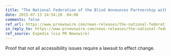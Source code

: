 ```yaml
---
title: "The National Federation of the Blind Announces Partnership with Expedia, Inc. to Optimize Accessibility of Expedia.com and Travelocity.com Sites"
date: 2015-07-13 14:54:28 -04:00
comments: false
ref_url: https://www.prnewswire.com/news-releases/the-national-federation-of-the-blind-announces-partnership-with-expedia-inc-to-optimize-accessibility-of-expediacom-and-travelocitycom-sites-300111583.html
in_reply_to: https://www.prnewswire.com/news-releases/the-national-federation-of-the-blind-announces-partnership-with-expedia-inc-to-optimize-accessibility-of-expediacom-and-travelocitycom-sites-300111583.html
ref_source: Expedia (via PR Newswire)
---
```


Proof that not all accessibility issues require a lawsuit to effect change.